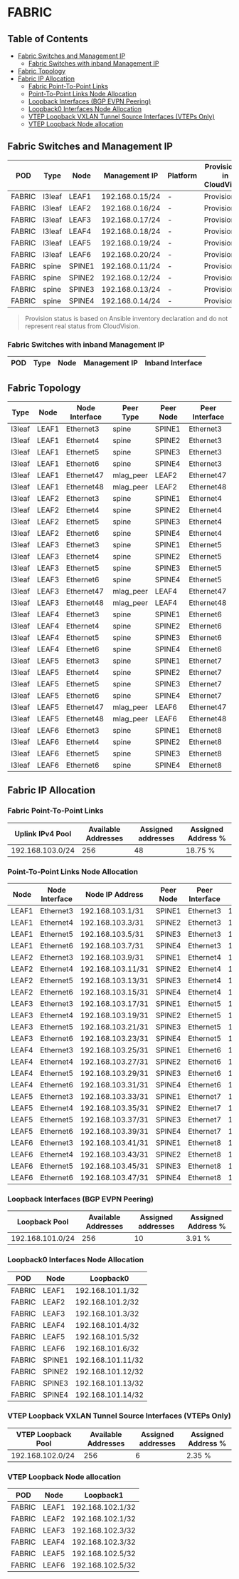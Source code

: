 # FABRIC

## Table of Contents

- [Fabric Switches and Management IP](#fabric-switches-and-management-ip)
  - [Fabric Switches with inband Management IP](#fabric-switches-with-inband-management-ip)
- [Fabric Topology](#fabric-topology)
- [Fabric IP Allocation](#fabric-ip-allocation)
  - [Fabric Point-To-Point Links](#fabric-point-to-point-links)
  - [Point-To-Point Links Node Allocation](#point-to-point-links-node-allocation)
  - [Loopback Interfaces (BGP EVPN Peering)](#loopback-interfaces-bgp-evpn-peering)
  - [Loopback0 Interfaces Node Allocation](#loopback0-interfaces-node-allocation)
  - [VTEP Loopback VXLAN Tunnel Source Interfaces (VTEPs Only)](#vtep-loopback-vxlan-tunnel-source-interfaces-vteps-only)
  - [VTEP Loopback Node allocation](#vtep-loopback-node-allocation)

## Fabric Switches and Management IP

| POD | Type | Node | Management IP | Platform | Provisioned in CloudVision | Serial Number |
| --- | ---- | ---- | ------------- | -------- | -------------------------- | ------------- |
| FABRIC | l3leaf | LEAF1 | 192.168.0.15/24 | - | Provisioned | - |
| FABRIC | l3leaf | LEAF2 | 192.168.0.16/24 | - | Provisioned | - |
| FABRIC | l3leaf | LEAF3 | 192.168.0.17/24 | - | Provisioned | - |
| FABRIC | l3leaf | LEAF4 | 192.168.0.18/24 | - | Provisioned | - |
| FABRIC | l3leaf | LEAF5 | 192.168.0.19/24 | - | Provisioned | - |
| FABRIC | l3leaf | LEAF6 | 192.168.0.20/24 | - | Provisioned | - |
| FABRIC | spine | SPINE1 | 192.168.0.11/24 | - | Provisioned | - |
| FABRIC | spine | SPINE2 | 192.168.0.12/24 | - | Provisioned | - |
| FABRIC | spine | SPINE3 | 192.168.0.13/24 | - | Provisioned | - |
| FABRIC | spine | SPINE4 | 192.168.0.14/24 | - | Provisioned | - |

> Provision status is based on Ansible inventory declaration and do not represent real status from CloudVision.

### Fabric Switches with inband Management IP

| POD | Type | Node | Management IP | Inband Interface |
| --- | ---- | ---- | ------------- | ---------------- |

## Fabric Topology

| Type | Node | Node Interface | Peer Type | Peer Node | Peer Interface |
| ---- | ---- | -------------- | --------- | ----------| -------------- |
| l3leaf | LEAF1 | Ethernet3 | spine | SPINE1 | Ethernet3 |
| l3leaf | LEAF1 | Ethernet4 | spine | SPINE2 | Ethernet3 |
| l3leaf | LEAF1 | Ethernet5 | spine | SPINE3 | Ethernet3 |
| l3leaf | LEAF1 | Ethernet6 | spine | SPINE4 | Ethernet3 |
| l3leaf | LEAF1 | Ethernet47 | mlag_peer | LEAF2 | Ethernet47 |
| l3leaf | LEAF1 | Ethernet48 | mlag_peer | LEAF2 | Ethernet48 |
| l3leaf | LEAF2 | Ethernet3 | spine | SPINE1 | Ethernet4 |
| l3leaf | LEAF2 | Ethernet4 | spine | SPINE2 | Ethernet4 |
| l3leaf | LEAF2 | Ethernet5 | spine | SPINE3 | Ethernet4 |
| l3leaf | LEAF2 | Ethernet6 | spine | SPINE4 | Ethernet4 |
| l3leaf | LEAF3 | Ethernet3 | spine | SPINE1 | Ethernet5 |
| l3leaf | LEAF3 | Ethernet4 | spine | SPINE2 | Ethernet5 |
| l3leaf | LEAF3 | Ethernet5 | spine | SPINE3 | Ethernet5 |
| l3leaf | LEAF3 | Ethernet6 | spine | SPINE4 | Ethernet5 |
| l3leaf | LEAF3 | Ethernet47 | mlag_peer | LEAF4 | Ethernet47 |
| l3leaf | LEAF3 | Ethernet48 | mlag_peer | LEAF4 | Ethernet48 |
| l3leaf | LEAF4 | Ethernet3 | spine | SPINE1 | Ethernet6 |
| l3leaf | LEAF4 | Ethernet4 | spine | SPINE2 | Ethernet6 |
| l3leaf | LEAF4 | Ethernet5 | spine | SPINE3 | Ethernet6 |
| l3leaf | LEAF4 | Ethernet6 | spine | SPINE4 | Ethernet6 |
| l3leaf | LEAF5 | Ethernet3 | spine | SPINE1 | Ethernet7 |
| l3leaf | LEAF5 | Ethernet4 | spine | SPINE2 | Ethernet7 |
| l3leaf | LEAF5 | Ethernet5 | spine | SPINE3 | Ethernet7 |
| l3leaf | LEAF5 | Ethernet6 | spine | SPINE4 | Ethernet7 |
| l3leaf | LEAF5 | Ethernet47 | mlag_peer | LEAF6 | Ethernet47 |
| l3leaf | LEAF5 | Ethernet48 | mlag_peer | LEAF6 | Ethernet48 |
| l3leaf | LEAF6 | Ethernet3 | spine | SPINE1 | Ethernet8 |
| l3leaf | LEAF6 | Ethernet4 | spine | SPINE2 | Ethernet8 |
| l3leaf | LEAF6 | Ethernet5 | spine | SPINE3 | Ethernet8 |
| l3leaf | LEAF6 | Ethernet6 | spine | SPINE4 | Ethernet8 |

## Fabric IP Allocation

### Fabric Point-To-Point Links

| Uplink IPv4 Pool | Available Addresses | Assigned addresses | Assigned Address % |
| ---------------- | ------------------- | ------------------ | ------------------ |
| 192.168.103.0/24 | 256 | 48 | 18.75 % |

### Point-To-Point Links Node Allocation

| Node | Node Interface | Node IP Address | Peer Node | Peer Interface | Peer IP Address |
| ---- | -------------- | --------------- | --------- | -------------- | --------------- |
| LEAF1 | Ethernet3 | 192.168.103.1/31 | SPINE1 | Ethernet3 | 192.168.103.0/31 |
| LEAF1 | Ethernet4 | 192.168.103.3/31 | SPINE2 | Ethernet3 | 192.168.103.2/31 |
| LEAF1 | Ethernet5 | 192.168.103.5/31 | SPINE3 | Ethernet3 | 192.168.103.4/31 |
| LEAF1 | Ethernet6 | 192.168.103.7/31 | SPINE4 | Ethernet3 | 192.168.103.6/31 |
| LEAF2 | Ethernet3 | 192.168.103.9/31 | SPINE1 | Ethernet4 | 192.168.103.8/31 |
| LEAF2 | Ethernet4 | 192.168.103.11/31 | SPINE2 | Ethernet4 | 192.168.103.10/31 |
| LEAF2 | Ethernet5 | 192.168.103.13/31 | SPINE3 | Ethernet4 | 192.168.103.12/31 |
| LEAF2 | Ethernet6 | 192.168.103.15/31 | SPINE4 | Ethernet4 | 192.168.103.14/31 |
| LEAF3 | Ethernet3 | 192.168.103.17/31 | SPINE1 | Ethernet5 | 192.168.103.16/31 |
| LEAF3 | Ethernet4 | 192.168.103.19/31 | SPINE2 | Ethernet5 | 192.168.103.18/31 |
| LEAF3 | Ethernet5 | 192.168.103.21/31 | SPINE3 | Ethernet5 | 192.168.103.20/31 |
| LEAF3 | Ethernet6 | 192.168.103.23/31 | SPINE4 | Ethernet5 | 192.168.103.22/31 |
| LEAF4 | Ethernet3 | 192.168.103.25/31 | SPINE1 | Ethernet6 | 192.168.103.24/31 |
| LEAF4 | Ethernet4 | 192.168.103.27/31 | SPINE2 | Ethernet6 | 192.168.103.26/31 |
| LEAF4 | Ethernet5 | 192.168.103.29/31 | SPINE3 | Ethernet6 | 192.168.103.28/31 |
| LEAF4 | Ethernet6 | 192.168.103.31/31 | SPINE4 | Ethernet6 | 192.168.103.30/31 |
| LEAF5 | Ethernet3 | 192.168.103.33/31 | SPINE1 | Ethernet7 | 192.168.103.32/31 |
| LEAF5 | Ethernet4 | 192.168.103.35/31 | SPINE2 | Ethernet7 | 192.168.103.34/31 |
| LEAF5 | Ethernet5 | 192.168.103.37/31 | SPINE3 | Ethernet7 | 192.168.103.36/31 |
| LEAF5 | Ethernet6 | 192.168.103.39/31 | SPINE4 | Ethernet7 | 192.168.103.38/31 |
| LEAF6 | Ethernet3 | 192.168.103.41/31 | SPINE1 | Ethernet8 | 192.168.103.40/31 |
| LEAF6 | Ethernet4 | 192.168.103.43/31 | SPINE2 | Ethernet8 | 192.168.103.42/31 |
| LEAF6 | Ethernet5 | 192.168.103.45/31 | SPINE3 | Ethernet8 | 192.168.103.44/31 |
| LEAF6 | Ethernet6 | 192.168.103.47/31 | SPINE4 | Ethernet8 | 192.168.103.46/31 |

### Loopback Interfaces (BGP EVPN Peering)

| Loopback Pool | Available Addresses | Assigned addresses | Assigned Address % |
| ------------- | ------------------- | ------------------ | ------------------ |
| 192.168.101.0/24 | 256 | 10 | 3.91 % |

### Loopback0 Interfaces Node Allocation

| POD | Node | Loopback0 |
| --- | ---- | --------- |
| FABRIC | LEAF1 | 192.168.101.1/32 |
| FABRIC | LEAF2 | 192.168.101.2/32 |
| FABRIC | LEAF3 | 192.168.101.3/32 |
| FABRIC | LEAF4 | 192.168.101.4/32 |
| FABRIC | LEAF5 | 192.168.101.5/32 |
| FABRIC | LEAF6 | 192.168.101.6/32 |
| FABRIC | SPINE1 | 192.168.101.11/32 |
| FABRIC | SPINE2 | 192.168.101.12/32 |
| FABRIC | SPINE3 | 192.168.101.13/32 |
| FABRIC | SPINE4 | 192.168.101.14/32 |

### VTEP Loopback VXLAN Tunnel Source Interfaces (VTEPs Only)

| VTEP Loopback Pool | Available Addresses | Assigned addresses | Assigned Address % |
| --------------------- | ------------------- | ------------------ | ------------------ |
| 192.168.102.0/24 | 256 | 6 | 2.35 % |

### VTEP Loopback Node allocation

| POD | Node | Loopback1 |
| --- | ---- | --------- |
| FABRIC | LEAF1 | 192.168.102.1/32 |
| FABRIC | LEAF2 | 192.168.102.1/32 |
| FABRIC | LEAF3 | 192.168.102.3/32 |
| FABRIC | LEAF4 | 192.168.102.3/32 |
| FABRIC | LEAF5 | 192.168.102.5/32 |
| FABRIC | LEAF6 | 192.168.102.5/32 |

